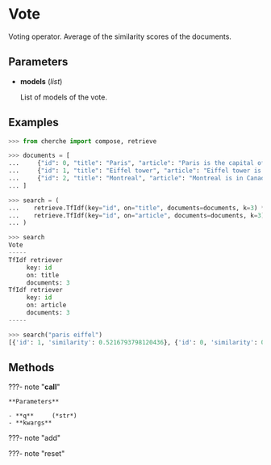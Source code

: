 # Vote

Voting operator. Average of the similarity scores of the documents.



## Parameters

- **models** (*list*)

    List of models of the vote.



## Examples

```python
>>> from cherche import compose, retrieve

>>> documents = [
...     {"id": 0, "title": "Paris", "article": "Paris is the capital of France", "author": "Wiki"},
...     {"id": 1, "title": "Eiffel tower", "article": "Eiffel tower is based in Paris.", "author": "Wiki"},
...     {"id": 2, "title": "Montreal", "article": "Montreal is in Canada.", "author": "Wiki"},
... ]

>>> search = (
...    retrieve.TfIdf(key="id", on="title", documents=documents, k=3) *
...    retrieve.TfIdf(key="id", on="article", documents=documents, k=3)
... )

>>> search
Vote
-----
TfIdf retriever
     key: id
     on: title
     documents: 3
TfIdf retriever
     key: id
     on: article
     documents: 3
-----

>>> search("paris eiffel")
[{'id': 1, 'similarity': 0.5216793798120436}, {'id': 0, 'similarity': 0.4783206201879563}]
```

## Methods

???- note "__call__"

    

    **Parameters**

    - **q**     (*str*)    
    - **kwargs**    
    
???- note "add"

???- note "reset"

